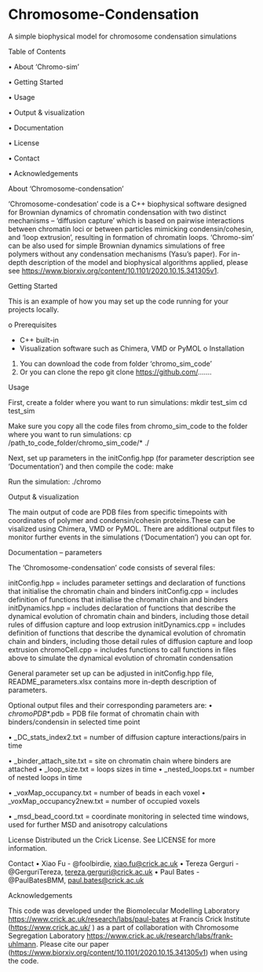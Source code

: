 # Chromosome-Condensation
A simple biophysical model for chromosome condensation simulations


Table of Contents

•	About ‘Chromo-sim’

•	Getting Started

•	Usage

•	Output & visualization

•	Documentation

•	License

•	Contact

•	Acknowledgements


About ‘Chromosome-condensation’

‘Chromosome-condesation’ code is a C++ biophysical software designed for Brownian dynamics of chromatin condensation with two distinct mechanisms – ‘diffusion capture’ which is based on pairwise interactions between chromatin loci or between particles mimicking condensin/cohesin, and ‘loop extrusion’, resulting in formation of chromatin loops. ‘Chromo-sim’ can be also used for simple Brownian dynamics simulations of free polymers without any condensation mechanisms (Yasu’s paper). 
For in-depth description of the model and biophysical algorithms applied, please see https://www.biorxiv.org/content/10.1101/2020.10.15.341305v1.


Getting Started

This is an example of how you may set up the code running for your projects locally.

o	Prerequisites
-	C++ built-in
-	Visualization software such as Chimera, VMD or PyMOL
o	Installation
1.	You can download the code from folder ‘chromo_sim_code’
2.	Or you can clone the repo 
git clone https://github.com/.......


Usage

First, create a folder where you want to run simulations:
mkdir test_sim
cd test_sim

Make sure you copy all the code files from chromo_sim_code to the folder where you want to run simulations:
cp /path_to_code_folder/chromo_sim_code/* ./ 

Next, set up parameters in the initConfig.hpp (for parameter description see ‘Documentation’) and then compile the code:
make

Run the simulation:
./chromo 


Output & visualization

The main output of code are PDB files from specific timepoints with coordinates of polymer and condensin/cohesin proteins.These can be visalized using Chimera, VMD or PyMOL. There are additional output files to monitor further events in the simulations (‘Documentation’) you can opt for. 


Documentation – parameters 

The ‘Chromosome-condensation’ code consists of several files:

initConfig.hpp = includes parameter settings and declaration of functions that initialise the chromatin chain and binders
initConfig.cpp = includes definition of functions that initialise the chromatin chain and binders
initDynamics.hpp = includes declaration of functions that describe the dynamical evolution of chromatin chain and binders, including those detail rules of diffusion capture and loop extrusion
initDynamics.cpp = includes definition of functions that describe the dynamical evolution of chromatin chain and binders, including those detail rules of diffusion capture and loop extrusion
chromoCell.cpp = includes functions to call functions in files above to simulate the dynamical evolution of chromatin condensation


General parameter set up can be adjusted in initConfig.hpp file, README_parameters.xlsx contains more in-depth description of parameters.

Optional output files and their corresponding parameters are:
•	_chromoPDB_*.pdb = PDB file format of chromatin chain with binders/condensin in selected time point

•	_DC_stats_index2.txt = number of diffusion capture interactions/pairs in time

•	_binder_attach_site.txt = site on chromatin chain where binders are attached
•	_loop_size.txt = loops sizes in time
•	_nested_loops.txt = number of nested loops in time

•	_voxMap_occupancy.txt = number of beads in each voxel
•	_voxMap_occupancy2new.txt = number of occupied voxels

•	_msd_bead_coord.txt = coordinate monitoring in selected time windows, used for further MSD and anisotropy calculations



License
Distributed un the Crick License. See LICENSE for more information.
 

Contact
•	Xiao Fu - @foolbirdie, xiao.fu@crick.ac.uk
•	Tereza Gerguri - @GerguriTereza, tereza.gerguri@crick.ac.uk
•	Paul Bates - @PaulBatesBMM, paul.bates@crick.ac.uk

Acknowledgements

This code was developed under the Biomolecular Modelling Laboratory https://www.crick.ac.uk/research/labs/paul-bates at Francis Crick Institute (https://www.crick.ac.uk/ ) as a part of collaboration with Chromosome Segregation Laboratory https://www.crick.ac.uk/research/labs/frank-uhlmann. 
Please cite our paper (https://www.biorxiv.org/content/10.1101/2020.10.15.341305v1) when using the code.




